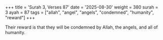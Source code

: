 +++
title = 'Surah 3, Verses 87'
date = '2025-08-30'
weight = 380
surah = 3
ayah = 87
tags = ["allah", "angel", "angels", "condemned", "humanity", "reward"]
+++

Their reward is that they will be condemned by Allah, the angels, and all of humanity.